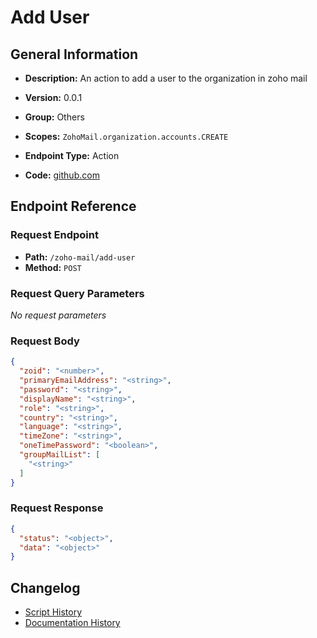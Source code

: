 # Add User

## General Information

- **Description:** An action to add a user to the organization in zoho mail

- **Version:** 0.0.1
- **Group:** Others
- **Scopes:** `ZohoMail.organization.accounts.CREATE`
- **Endpoint Type:** Action
- **Code:** [github.com](https://github.com/NangoHQ/integration-templates/tree/main/integrations/zoho-mail/actions/add-user.ts)


## Endpoint Reference

### Request Endpoint

- **Path:** `/zoho-mail/add-user`
- **Method:** `POST`

### Request Query Parameters

_No request parameters_

### Request Body

```json
{
  "zoid": "<number>",
  "primaryEmailAddress": "<string>",
  "password": "<string>",
  "displayName": "<string>",
  "role": "<string>",
  "country": "<string>",
  "language": "<string>",
  "timeZone": "<string>",
  "oneTimePassword": "<boolean>",
  "groupMailList": [
    "<string>"
  ]
}
```

### Request Response

```json
{
  "status": "<object>",
  "data": "<object>"
}
```

## Changelog

- [Script History](https://github.com/NangoHQ/integration-templates/commits/main/integrations/zoho-mail/actions/add-user.ts)
- [Documentation History](https://github.com/NangoHQ/integration-templates/commits/main/integrations/zoho-mail/actions/add-user.md)

<!-- END  GENERATED CONTENT -->

